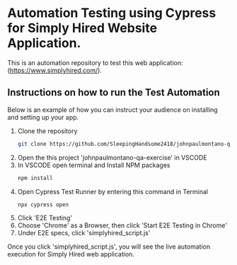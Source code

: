 # Automation Testing using Cypress for Simply Hired Website Application.

This is an automation repository to test this web application: (https://www.simplyhired.com/).


## Instructions on how to run the Test Automation

Below is an example of how you can instruct your audience on installing and setting up your app.

1. Clone the repository
   ```sh
   git clone https://github.com/SleepingHandsome2418/johnpaulmontano-qa-exercise.git
   ``` 
2. Open the this project 'johnpaulmontano-qa-exercise' in VSCODE
3. In VSCODE open terminal and Install NPM packages
   ```sh
   npm install
   ```
4. Open Cypress Test Runner by entering this command in Terminal
   ```sh
   npx cypress open
   ```
5. Click 'E2E Testing'
6. Choose 'Chrome' as a Browser, then click 'Start E2E Testing in Chrome'
7. Under E2E specs, click 'simplyhired_script.js'

Once you click 'simplyhired_script.js', you will see the live automation execution for Simply Hired web application.

 